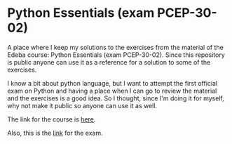 # Python Essentials (exam PCEP-30-02)

A place where I keep my solutions to the exercises from the material of the 
Edeba course: Python Essentials (exam PCEP-30-02). Since this repository is public
anyone can use it as a reference for a solution to some of the exercises.

I know a bit about python language, but I want to attempt the first official exam on Python and
having a place when I can go to review the material and the exercises is a good idea. So I thought, since
I'm doing it for myself, why not make it public so anyone can use it as well.

The link for the course is [here](https://edube.org/study/pe1).

Also, this is the [link](https://pythoninstitute.org/pcep) for the exam.
